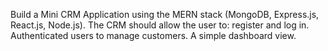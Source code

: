 Build a Mini CRM Application using the MERN stack (MongoDB, Express.js, React.js, Node.js).
The CRM should allow the user to:
register and log in.
Authenticated users to manage customers.
A simple dashboard view.

